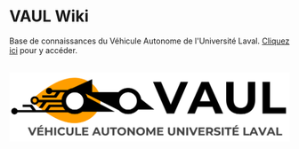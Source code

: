 # VAUL Wiki
Base de connaissances du Véhicule Autonome de l'Université Laval. [Cliquez ici](https://github.com/vaul-ulaval/vaul-wiki/wiki) pour y accéder.
<br/>
<br/>

<p align="center">
  <img src="https://github.com/vaul-ulaval/vaul-wiki/blob/main/Images/Footer/VAUL_Logo_Cropped.png" />
</p>
